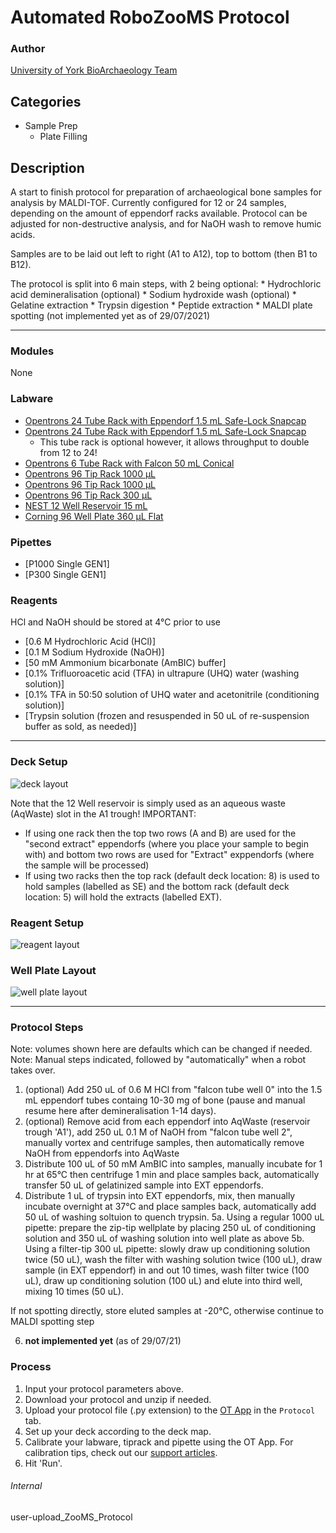 # Automated RoboZooMS Protocol

### Author
[University of York BioArchaeology Team](https://www.york.ac.uk/archaeology/centres-facilities/bioarch/)

## Categories
* Sample Prep
	* Plate Filling

## Description
A start to finish protocol for preparation of archaeological bone samples for analysis by MALDI-TOF.
Currently configured for 12 or 24 samples, depending on the amount of eppendorf racks available.
Protocol can be adjusted for non-destructive analysis, and for NaOH wash to remove humic acids.

Samples are to be laid out left to right (A1 to A12), top to bottom (then B1 to B12).

The protocol is split into 6 main steps, with 2 being optional:
	* Hydrochloric acid demineralisation (optional)
	* Sodium hydroxide wash (optional)
	* Gelatine extraction
	* Trypsin digestion
	* Peptide extraction
	* MALDI plate spotting (not implemented yet as of 29/07/2021)

---

### Modules
None

### Labware
 * [Opentrons 24 Tube Rack with Eppendorf 1.5 mL Safe-Lock Snapcap](https://labware.opentrons.com/opentrons_24_tuberack_eppendorf_1.5ml_safelock_snapcap?category=tubeRack)
 * [Opentrons 24 Tube Rack with Eppendorf 1.5 mL Safe-Lock Snapcap](https://labware.opentrons.com/opentrons_24_tuberack_eppendorf_1.5ml_safelock_snapcap?category=tubeRack)
	* This tube rack is optional however, it allows throughput to double from 12 to 24!
 * [Opentrons 6 Tube Rack with Falcon 50 mL Conical](https://labware.opentrons.com/opentrons_6_tuberack_falcon_50ml_conical?category=tubeRack)
 * [Opentrons 96 Tip Rack 1000 µL](https://labware.opentrons.com/opentrons_96_tiprack_1000ul?category=tipRack&manufacturer=Opentrons)
 * [Opentrons 96 Tip Rack 1000 µL](https://labware.opentrons.com/opentrons_96_tiprack_1000ul?category=tipRack&manufacturer=Opentrons)
 * [Opentrons 96 Tip Rack 300 µL](https://labware.opentrons.com/opentrons_96_tiprack_300ul?category=tipRack&manufacturer=Opentrons)
 * [NEST 12 Well Reservoir 15 mL](https://labware.opentrons.com/nest_12_reservoir_15ml?category=reservoir&manufacturer=NEST)
 * [Corning 96 Well Plate 360 µL Flat](https://labware.opentrons.com/corning_96_wellplate_360ul_flat?category=wellPlate&manufacturer=Corning)

### Pipettes
 * [P1000 Single GEN1]
 * [P300 Single GEN1]

### Reagents
HCl and NaOH should be stored at 4°C prior to use
 * [0.6 M Hydrochloric Acid (HCl)]
 * [0.1 M Sodium Hydroxide (NaOH)]
 * [50 mM Ammonium bicarbonate (AmBIC) buffer]
 * [0.1% Trifluoroacetic acid (TFA) in ultrapure (UHQ) water (washing solution)]
 * [0.1% TFA in 50:50 solution of UHQ water and acetonitrile (conditioning solution)]
 * [Trypsin solution (frozen and resuspended in 50 uL of re-suspension buffer as sold, as needed)]

---

### Deck Setup
![deck layout](https://ibb.co/ws03qV8)

Note that the 12 Well reservoir is simply used as an aqueous waste (AqWaste) slot in the A1 trough!
IMPORTANT:
 * If using one rack then the top two rows (A and B) are used for the "second extract" eppendorfs (where you place your sample to begin with) and bottom two rows are used for "Extract" exppendorfs (where the sample will be processed)
 * If using two racks then the top rack (default deck location: 8) is used to hold samples (labelled as SE) and the bottom rack (default deck location: 5) will hold the extracts (labelled EXT).

### Reagent Setup
![reagent layout](https://ibb.co/c2fZ8jr)

### Well Plate Layout
![well plate layout](https://ibb.co/jr5kGzv)

---

### Protocol Steps
Note: volumes shown here are defaults which can be changed if needed.
Note: Manual steps indicated, followed by "automatically" when a robot takes over.

1. (optional) Add 250 uL of 0.6 M HCl from "falcon tube well 0" into the 1.5 mL eppendorf tubes containg 10-30 mg of bone (pause and manual resume here after demineralisation 1-14 days).
2. (optional) Remove acid from each eppendorf into AqWaste (reservoir trough 'A1'), add 250 uL 0.1 M of NaOH from "falcon tube well 2", manually vortex and centrifuge samples, then automatically remove NaOH from eppendorfs into AqWaste
3. Distribute 100 uL of 50 mM AmBIC into samples, manually incubate for 1 hr at 65°C then centrifuge 1 min and place samples back, automatically transfer 50 uL of gelatinized sample into EXT eppendorfs.
4. Distribute 1 uL of trypsin into EXT eppendorfs, mix, then manually incubate overnight at 37°C and place samples back, automatically add 50 uL of washing soltuion to quench trypsin.
5a. Using a regular 1000 uL pipette: prepare the zip-tip wellplate by placing 250 uL of conditioning solution and 350 uL of washing solution into well plate as above
5b. Using a filter-tip 300 uL pipette: slowly draw up conditioning solution twice (50 uL), wash the filter with washing solution twice (100 uL), draw sample (in EXT eppendorf) in and out 10 times, wash filter twice (100 uL), draw up conditioning solution (100 uL) and elute into third well, mixing 10 times (50 uL).

If not spotting directly, store eluted samples at -20°C, otherwise continue to MALDI spotting step

6. ****not implemented yet**** (as of 29/07/21)


### Process
1. Input your protocol parameters above.
2. Download your protocol and unzip if needed.
3. Upload your protocol file (.py extension) to the [OT App](https://opentrons.com/ot-app) in the `Protocol` tab.
4. Set up your deck according to the deck map.
5. Calibrate your labware, tiprack and pipette using the OT App. For calibration tips, check out our [support articles](https://support.opentrons.com/en/collections/1559720-guide-for-getting-started-with-the-ot-2).
6. Hit 'Run'.

###### Internal
user-upload_ZooMS_Protocol
